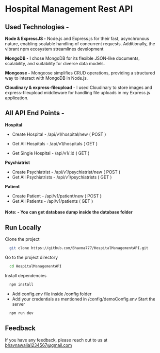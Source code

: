 # Hospital Management Rest API 

## Used Technologies - 
**Node & ExpressJS -**  Node.js and Express.js for their fast, asynchronous nature, enabling scalable handling of concurrent requests. Additionally, the vibrant npm ecosystem streamlines development

**MongoDB -** I chose MongoDB for its flexible JSON-like documents, scalability, and suitability for diverse data models.

**Mongoose -** Mongoose simplifies CRUD operations, providing a structured way to interact with MongoDB in Node.js.

**Cloudinary & express-fileupload** - I used Cloudinary to store images and express-fileupload middleware for handling file uploads in my Express.js application.


## All API End Points - 
**Hospital**
  
- Create Hospital -  /api/v1/hospital/new ( POST )

- Get All Hospitals - /api/v1/hospitals ( GET )

- Get Single Hospital - /api/v1/:id ( GET )

**Psychiatrist**

- Create Psychiatrist - /api/v1/psychiatrist/new ( POST )
- Get All Psychiatrists - /api/v1/psychiatrists ( GET )

**Patient**

- Create Patient - /api/v1/patient/new ( POST )
- Get All Patients - /api/v1/patients ( GET )

#### Note: - You can get database dump inside the database folder


## Run Locally

Clone the project

```bash
  git clone https://github.com/Bhavna777/HospitalManagementAPI.git
```

Go to the project directory

```bash
  cd HospitalManagementAPI
```

Install dependencies

```bash
  npm install
```

- Add config.env file inside /config folder
- Add your credentials as mentioned in /config/demoConfig.env
Start the server

```bash
  npm run dev
```

## Feedback

If you have any feedback, please reach out to us at bhavnawalia1234567@gmail.com
